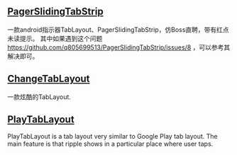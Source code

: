## [PagerSlidingTabStrip](https://github.com/q805699513/PagerSlidingTabStrip)

一款android指示器TabLayout、PagerSlidingTabStrip，仿Boss直聘，带有红点未读提示。
其中如果遇到这个问题 https://github.com/q805699513/PagerSlidingTabStrip/issues/8 ，可以参考其解决即可。

## [ChangeTabLayout](https://github.com/simplezhli/ChangeTabLayout)

一款炫酷的TabLayout.

## [PlayTabLayout](https://github.com/armcha/PlayTabLayout)

PlayTabLayout is a tab layout very similar to Google Play tab layout. The main feature is that ripple shows in a particular place where user taps.



